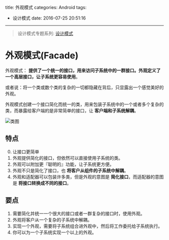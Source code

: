 title: 外观模式
categories: Android
tags:
  - 设计模式
date: 2016-07-25 20:51:16
---


> 设计模式专题系列: [设计模式](http://yifeiyuan.me/2016/07/20/design-patterns/)


# 外观模式(Facade)


外观模式： **提供了一个统一的接口，用来访问子系统中的一群接口。外观定义了一个高层接口，让子系统更容易使用**。  


或者说：将一个类或数个类的复杂的一切都隐藏在背后，只显露出一个感觉美好的外观。  

外观模式创建一个接口简化而统一的类，用来包装子系统中的一个或者多个复杂的类，而暴露给客户端的是非常简单的接口，让 **客户端和子系统解耦**。  

<!-- more -->

![类图](http://ww1.sinaimg.cn/large/98900c07jw1f61clnut0gj20g10aodha.jpg)

## 特点  

0. 让接口更简单
1. 外观提供简化的接口，但依然可以直接使用子系统的类。  
2. 外观可以附加更『聪明的』功能，让子系统更方便。  
3. 外观不只是简化了接口，也 **将客户从组件的子系统中解耦**。    
4. 外观和适配器可以包装许多类，但是外观的意图是 **简化接口**，而适配器的意图是 **将接口转换成不同的接口**。  


## 要点

1. 需要简化并统一一个很大的接口或者一群复杂的接口时，使用外观。  
2. 外观将客户从一个复杂的子系统中解耦。  
3. 实现一个外观，需要将子系统组合进外观中，然后将工作委托给子系统执行。
4. 你可以为一个子系统实现一个以上的外观。
